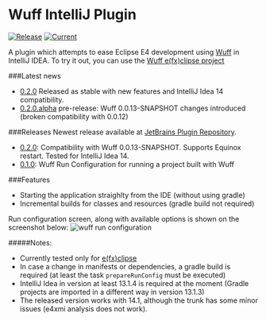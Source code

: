 Wuff IntelliJ Plugin
====================
[![Release](http://img.shields.io/badge/release-v0.2.0-47b31f.svg)](https://github.com/mcmil/wuff-intellij-plugin/releases/latest)
[![Current](http://img.shields.io/badge/current-v0.3.1-47b31f.svg)](https://github.com/mcmil/wuff-intellij-plugin/releases/tag/v0.3.1)

A plugin which attempts to ease Eclipse E4 development using [Wuff](https://github.com/akhikhl/wuff) in IntelliJ IDEA. To try it out, you can use the [Wuff e(fx)clipse project](https://github.com/mcmil/wuff-efxclipse-samples)

###Latest news
* [0.2.0](https://github.com/mcmil/wuff-intellij-plugin/releases/tag/v0.2.0) Released as stable with new features and IntelliJ Idea 14 compatibility.
* [0.2.0.alpha](https://github.com/mcmil/wuff-intellij-plugin/releases/tag/v0.2.0.alpha) pre-release: Wuff 0.0.13-SNAPSHOT changes introduced (broken compatibility with 0.0.12)

###Releases
Newest release available at [JetBrains Plugin Repository](http://plugins.jetbrains.com/plugin/7557?pr=).
* [0.2.0](https://github.com/mcmil/wuff-intellij-plugin/releases/tag/v0.2.0): Compatibility with Wuff 0.0.13-SNAPSHOT. Supports Equinox restart. Tested for IntelliJ Idea 14.
* [0.1.0](https://github.com/mcmil/wuff-intellij-plugin/releases/tag/v0.1.0): Wuff Run Configuration for running a project built with Wuff 

###Features 
* Starting the application straighlty from the IDE (without using gradle)
* Incremental builds for classes and resources (gradle build not required)

Run configuration screen, along with available options is shown on the screenshot below:
![wuff run configuration](https://github.com/mcmil/wuff-intellij-plugin/blob/master/images/run_configuration_screenshot.png "Run configuration")


#####Notes:
* Currently tested only for [e(fx)clipse](http://www.eclipse.org/efxclipse/index.html) 
* In case a change in manifests or dependencies, a gradle build is required (at least the task `prepareRunConfig` must be executed) 
* IntelliJ Idea in version at least 13.1.4 is required at the moment (Gradle projects are imported in a different way in version 13.1.3)
* The released version works with 14.1, although the trunk has some minor issues (e4xmi analysis does not work).

